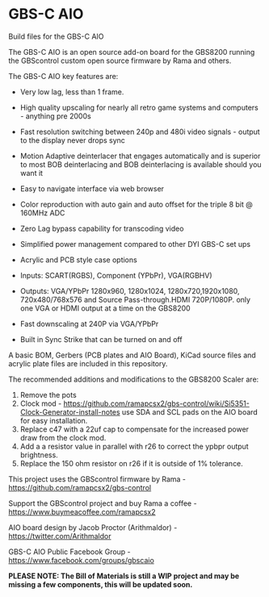 # GBS-C AIO
Build files for the GBS-C AIO

The GBS-C AIO is an open source add-on board for the GBS8200 running the GBScontrol custom open source firmware by Rama and others.

The GBS-C AIO key features are: 

* Very low lag, less than 1 frame.

* High quality upscaling for nearly all retro game systems and computers - anything pre 2000s   

* Fast resolution switching between 240p and 480i video signals - output to the display never drops sync

* Motion Adaptive deinterlacer that engages automatically and is superior to most BOB deinterlacing and BOB deinterlacing is available should you want it

* Easy to  navigate interface via web browser

* Color reproduction with auto gain and auto offset for the triple 8 bit @ 160MHz ADC

* Zero Lag bypass capability for transcoding video

* Simplified power management compared to other DYI GBS-C set ups

* Acrylic and PCB style case options 

* Inputs: SCART(RGBS), Component (YPbPr), VGA(RGBHV)

* Outputs: VGA/YPbPr 1280x960, 1280x1024, 1280x720,1920x1080, 720x480/768x576  and Source Pass-through.HDMI 720P/1080P. only one VGA or HDMI output at a time on the GBS8200 

* Fast downscaling at 240P via VGA/YPbPr 

* Built in Sync Strike that can be turned on and off



A basic BOM, Gerbers (PCB plates and AIO Board), KiCad source files and acrylic plate files are included in this repository.

The recommended additions and modifications to the GBS8200 Scaler are:

1. Remove the pots
2. Clock mod - https://github.com/ramapcsx2/gbs-control/wiki/Si5351-Clock-Generator-install-notes use SDA and SCL pads on the AIO board for easy installation.
3. Replace c47 with a 22uf cap to compensate for the increased power draw from the clock mod.
4. Add a a resistor value in parallel with r26 to correct the ypbpr output brightness.
5. Replace the 150 ohm resistor on r26 if it is outside of 1% tolerance.

This project uses the GBScontrol firmware by Rama - https://github.com/ramapcsx2/gbs-control

Support the GBScontrol project and buy Rama a coffee - https://www.buymeacoffee.com/ramapcsx2 

AIO board design by Jacob Proctor (Arithmaldor) - https://twitter.com/Arithmaldor

GBS-C AIO Public Facebook Group - https://www.facebook.com/groups/gbscaio

**PLEASE NOTE: The Bill of Materials is still a WIP project and may be missing a few components, this will be updated soon.** 
